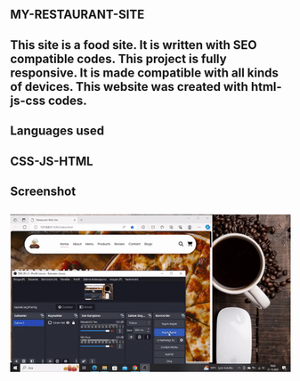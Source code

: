 
<h2> MY-RESTAURANT-SITE <h2>

This site is a food site.
It is written with SEO compatible codes.
This project is fully responsive. It is made compatible with all kinds of devices.
This website was created with html-js-css codes.

<h2> Languages used <h2>

CSS-JS-HTML

<h2> Screenshot <h2>

![](/restaurant.gif)

